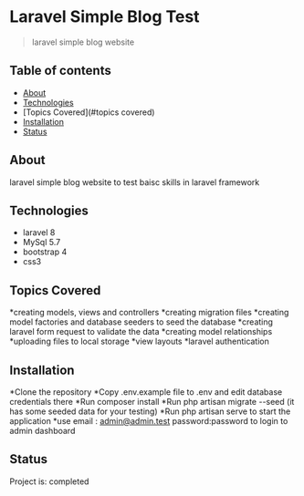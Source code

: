 # Laravel Simple Blog Test 
> laravel simple blog website

## Table of contents
* [About](#about)
* [Technologies](#technologies)
* [Topics Covered](#topics covered)
* [Installation](#installation)
* [Status](#status)

## About
laravel simple blog website to test baisc skills in laravel framework 
## Technologies
* laravel 8
* MySql 5.7
* bootstrap 4
* css3 
## Topics Covered
*creating models, views and controllers
*creating migration files
*creating model factories and database seeders to seed the database
*creating laravel form request to validate the data
*creating model relationships
*uploading files to local storage
*view layouts
*laravel authentication
## Installation
*Clone the repository
*Copy .env.example file to .env and edit database credentials there
*Run composer install
*Run php artisan migrate --seed (it has some seeded data for your testing)
*Run php artisan serve to start the application 
*use email : admin@admin.test password:password to login to admin dashboard
## Status
Project is: completed
